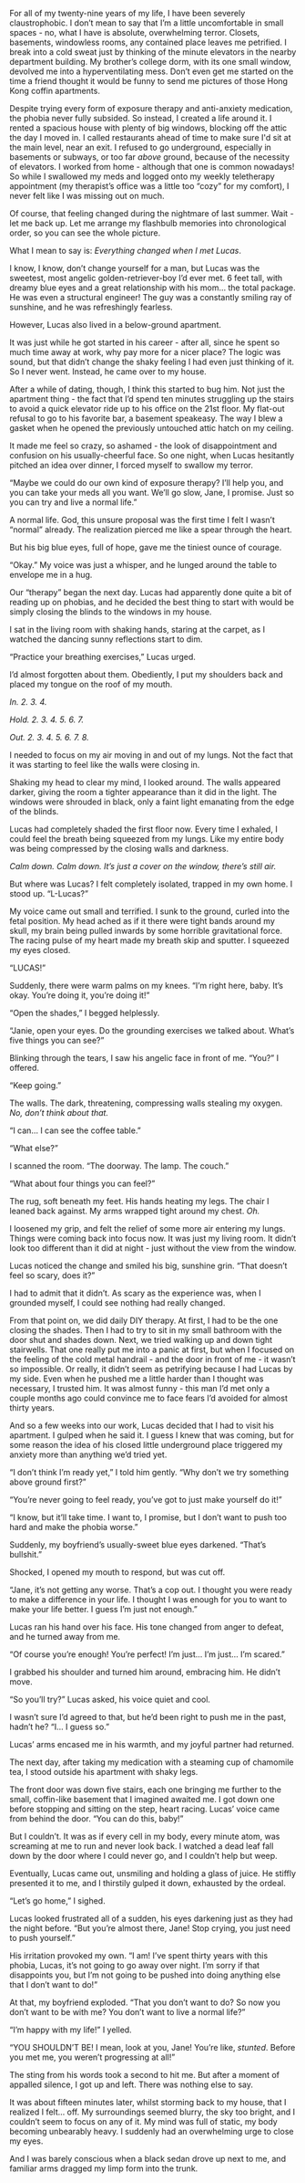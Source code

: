 For all of my twenty-nine years of my life, I have been severely claustrophobic. I don’t mean to say that I’m a little uncomfortable in small spaces - no, what I have is absolute, overwhelming terror. Closets, basements, windowless rooms, any contained place leaves me petrified. I break into a cold sweat just by thinking of the minute elevators in the nearby department building. My brother’s college dorm, with its one small window, devolved me into a hyperventilating mess. Don’t even get me started on the time a friend thought it would be funny to send me pictures of those Hong Kong coffin apartments.

Despite trying every form of exposure therapy and anti-anxiety medication, the phobia never fully subsided. So instead, I created a life around it. I rented a spacious house with plenty of big windows, blocking off the attic the day I moved in. I called restaurants ahead of time to make sure I'd sit at the main level, near an exit. I refused to go underground, especially in basements or subways, or too far *above* ground, because of the necessity of elevators. I worked from home - although that one is common nowadays! So while I swallowed my meds and logged onto my weekly teletherapy appointment (my therapist’s office was a little too “cozy” for my comfort), I never felt like I was missing out on much.

Of course, that feeling changed during the nightmare of last summer. Wait - let me back up. Let me arrange my flashbulb memories into chronological order, so you can see the whole picture.

What I mean to say is: *Everything changed when I met Lucas*.

I know, I know, don’t change yourself for a man, but Lucas was the sweetest, most angelic golden-retriever-boy I’d ever met. 6 feet tall, with dreamy blue eyes and a great relationship with his mom… the total package. He was even a structural engineer! The guy was a constantly smiling ray of sunshine, and he was refreshingly fearless.

However, Lucas also lived in a below-ground apartment.

It was just while he got started in his career - after all, since he spent so much time away at work, why pay more for a nicer place? The logic was sound, but that didn’t change the shaky feeling I had even just thinking of it. So I never went. Instead, he came over to my house.

After a while of dating, though, I think this started to bug him. Not just the apartment thing - the fact that I’d spend ten minutes struggling up the stairs to avoid a quick elevator ride up to his office on the 21st floor. My flat-out refusal to go to his favorite bar, a basement speakeasy. The way I blew a gasket when he opened the previously untouched attic hatch on my ceiling.

It made me feel so crazy, so ashamed - the look of disappointment and confusion on his usually-cheerful face. So one night, when Lucas hesitantly pitched an idea over dinner, I forced myself to swallow my terror.

“Maybe we could do our own kind of exposure therapy? I’ll help you, and you can take your meds all you want. We’ll go slow, Jane, I promise. Just so you can try and live a normal life.”

A normal life. God, this unsure proposal was the first time I felt I wasn’t “normal” already. The realization pierced me like a spear through the heart.

But his big blue eyes, full of hope, gave me the tiniest ounce of courage.

“Okay.” My voice was just a whisper, and he lunged around the table to envelope me in a hug.

Our “therapy” began the next day. Lucas had apparently done quite a bit of reading up on phobias, and he decided the best thing to start with would be simply closing the blinds to the windows in my house.

I sat in the living room with shaking hands, staring at the carpet, as I watched the dancing sunny reflections start to dim.

“Practice your breathing exercises,” Lucas urged.

I’d almost forgotten about them. Obediently, I put my shoulders back and placed my tongue on the roof of my mouth.

*In. 2. 3. 4.*

*Hold. 2. 3. 4. 5. 6. 7.*

*Out. 2. 3. 4. 5. 6. 7. 8.*

I needed to focus on my air moving in and out of my lungs. Not the fact that it was starting to feel like the walls were closing in.

Shaking my head to clear my mind, I looked around. The walls appeared darker, giving the room a tighter appearance than it did in the light. The windows were shrouded in black, only a faint light emanating from the edge of the blinds.

Lucas had completely shaded the first floor now. Every time I exhaled, I could feel the breath being squeezed from my lungs. Like my entire body was being compressed by the closing walls and darkness.

*Calm down. Calm down. It’s just a cover on the window, there’s still air.*

But where was Lucas? I felt completely isolated, trapped in my own home. I stood up. “L-Lucas?”

My voice came out small and terrified. I sunk to the ground, curled into the fetal position. My head ached as if it there were tight bands around my skull, my brain being pulled inwards by some horrible gravitational force. The racing pulse of my heart made my breath skip and sputter. I squeezed my eyes closed.

“LUCAS!”

Suddenly, there were warm palms on my knees. “I’m right here, baby. It’s okay. You’re doing it, you’re doing it!”

“Open the shades,” I begged helplessly.

“Janie, open your eyes. Do the grounding exercises we talked about. What’s five things you can see?”

Blinking through the tears, I saw his angelic face in front of me. “You?” I offered.

“Keep going.”

The walls. The dark, threatening, compressing walls stealing my oxygen. *No, don’t think about that.*

“I can… I can see the coffee table.”

“What else?”

I scanned the room. “The doorway. The lamp. The couch.”

“What about four things you can feel?”

The rug, soft beneath my feet. His hands heating my legs. The chair I leaned back against. My arms wrapped tight around my chest. *Oh.*

I loosened my grip, and felt the relief of some more air entering my lungs. Things were coming back into focus now. It was just my living room. It didn’t look too different than it did at night - just without the view from the window.

Lucas noticed the change and smiled his big, sunshine grin. “That doesn’t feel so scary, does it?”

I had to admit that it didn’t. As scary as the experience was, when I grounded myself, I could see nothing had really changed.

From that point on, we did daily DIY therapy. At first, I had to be the one closing the shades. Then I had to try to sit in my small bathroom with the door shut and shades down. Next, we tried walking up and down tight stairwells. That one really put me into a panic at first, but when I focused on the feeling of the cold metal handrail - and the door in front of me - it wasn’t so impossible. Or really, it didn’t seem as petrifying because I had Lucas by my side. Even when he pushed me a little harder than I thought was necessary, I trusted him. It was almost funny - this man I’d met only a couple months ago could convince me to face fears I’d avoided for almost thirty years.

And so a few weeks into our work, Lucas decided that I had to visit his apartment. I gulped when he said it. I guess I knew that was coming, but for some reason the idea of his closed little underground place triggered my anxiety more than anything we’d tried yet.

“I don’t think I’m ready yet,” I told him gently. “Why don’t we try something above ground first?”

“You’re never going to feel ready, you’ve got to just make yourself do it!”

“I know, but it’ll take time. I want to, I promise, but I don’t want to push too hard and make the phobia worse.”

Suddenly, my boyfriend’s usually-sweet blue eyes darkened. “That’s bullshit.”

Shocked, I opened my mouth to respond, but was cut off.

“Jane, it’s not getting any worse. That’s a cop out. I thought you were ready to make a difference in your life. I thought I was enough for you to want to make your life better. I guess I’m just not enough.”

Lucas ran his hand over his face. His tone changed from anger to defeat, and he turned away from me.

“Of course you’re enough! You’re perfect! I’m just… I’m just… I’m scared.”

I grabbed his shoulder and turned him around, embracing him. He didn’t move.

“So you’ll try?” Lucas asked, his voice quiet and cool.

I wasn’t sure I’d agreed to that, but he’d been right to push me in the past, hadn’t he? “I… I guess so.”

Lucas’ arms encased me in his warmth, and my joyful partner had returned.

The next day, after taking my medication with a steaming cup of chamomile tea, I stood outside his apartment with shaky legs.

The front door was down five stairs, each one bringing me further to the small, coffin-like basement that I imagined awaited me. I got down one before stopping and sitting on the step, heart racing. Lucas’ voice came from behind the door. “You can do this, baby!”

But I couldn’t. It was as if every cell in my body, every minute atom, was screaming at me to run and never look back. I watched a dead leaf fall down by the door where I could never go, and I couldn’t help but weep.

Eventually, Lucas came out, unsmiling and holding a glass of juice. He stiffly presented it to me, and I thirstily gulped it down, exhausted by the ordeal.

“Let’s go home,” I sighed.

Lucas looked frustrated all of a sudden, his eyes darkening just as they had the night before. “But you’re almost there, Jane! Stop crying, you just need to push yourself.”

His irritation provoked my own. “I am! I’ve spent thirty years with this phobia, Lucas, it’s not going to go away over night. I’m sorry if that disappoints you, but I’m not going to be pushed into doing anything else that I don’t want to do!”

At that, my boyfriend exploded. “That you don’t want to do? So now you don’t want to be with me? You don’t want to live a normal life?”

“I’m happy with my life!” I yelled.

“YOU SHOULDN’T BE! I mean, look at you, Jane! You’re like, *stunted*. Before you met me, you weren’t progressing at all!”

The sting from his words took a second to hit me. But after a moment of appalled silence, I got up and left. There was nothing else to say.

It was about fifteen minutes later, whilst storming back to my house, that I realized I felt… off. My surroundings seemed blurry, the sky too bright, and I couldn’t seem to focus on any of it. My mind was full of static, my body becoming unbearably heavy. I suddenly had an overwhelming urge to close my eyes.

And I was barely conscious when a black sedan drove up next to me, and familiar arms dragged my limp form into the trunk.